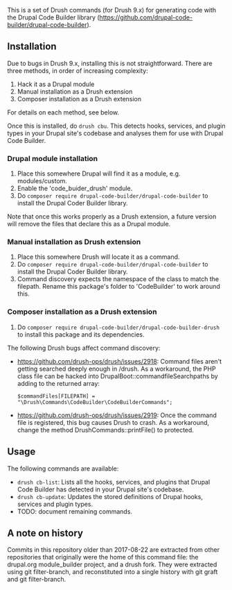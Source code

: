 This is a set of Drush commands (for Drush 9.x) for generating code with the
Drupal Code Builder library
(https://github.com/drupal-code-builder/drupal-code-builder).

## Installation

Due to bugs in Drush 9.x, installing this is not straightforward. There are
three methods, in order of increasing complexity:

1. Hack it as a Drupal module
2. Manual installation as a Drush extension
3. Composer installation as a Drush extension

For details on each method, see below.

Once this is installed, do `drush cbu`. This detects hooks, services, and plugin
types in your Drupal site's codebase and analyses them for use with Drupal Code
Builder.

### Drupal module installation

1. Place this somewhere Drupal will find it as a module, e.g. modules/custom.
2. Enable the 'code_buider_drush' module.
3. Do `composer require drupal-code-builder/drupal-code-builder` to install the
   Drupal Coder Builder library.

Note that once this works properly as a Drush extension, a future version will
remove the files that declare this as a Drupal module.

### Manual installation as Drush extension

1. Place this somewhere Drush will locate it as a command.
2. Do `composer require drupal-code-builder/drupal-code-builder` to install the
   Drupal Coder Builder library.
3. Command discovery expects the namespace of the class to match the filepath.
   Rename this package's folder to 'CodeBuilder' to work around this.

### Composer installation as a Drush extension

1. Do `composer require drupal-code-builder/drupal-code-builder-drush` to
   install this package and its dependencies.

The following Drush bugs affect command discovery:

- https://github.com/drush-ops/drush/issues/2918: Command files aren't getting
  searched deeply enough in /drush. As a workaround, the PHP class file can be
  hacked into DrupalBoot::commandfileSearchpaths by adding to
  the returned array:
  ```
  $commandFiles[FILEPATH] = "\Drush\Commands\CodeBuilder\CodeBuilderCommands";
  ```
- https://github.com/drush-ops/drush/issues/2919: Once the command file is
  registered, this bug causes Drush to crash. As a workaround, change the method
  DrushCommands::printFile() to protected.


## Usage

The following commands are available:

- `drush cb-list`: Lists all the hooks, services, and plugins that Drupal Code
  Builder has detected in your Drupal site's codebase.
- `drush cb-update`: Updates the stored definitions of Drupal hooks, services
  and plugin types.
- TODO: document remaining commands.

## A note on history

Commits in this repository older than 2017-08-22 are extracted from other
repositories that originally were the home of this command file: the drupal.org
module_builder project, and a drush fork.
They were extracted using git filter-branch, and reconstituted into a single
history with git graft and git filter-branch.
